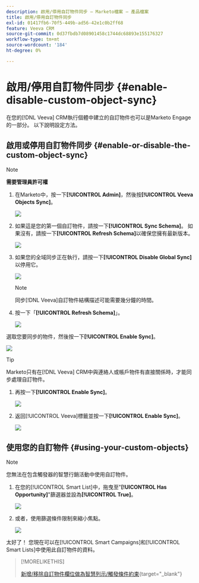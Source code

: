 ```yaml
---
description: 啟用/停用自訂物件同步 — Marketo檔案 — 產品檔案
title: 啟用/停用自訂物件同步
exl-id: 01417fb6-70f5-449b-ad56-42e1c0b2ff68
feature: Veeva CRM
source-git-commit: 0d37fbdb7d08901458c1744dc68893e155176327
workflow-type: tm+mt
source-wordcount: '184'
ht-degree: 0%

---
```


# 啟用/停用自訂物件同步 {#enable-disable-custom-object-sync}

在您的[!DNL Veeva] CRM執行個體中建立的自訂物件也可以是Marketo Engage的一部分。 以下說明設定方法。

## 啟用或停用自訂物件同步 {#enable-or-disable-the-custom-object-sync}

>[!NOTE]
>
>**需要管理員許可權**

1. 在Marketo中，按一下&#x200B;**[!UICONTROL Admin]**，然後按&#x200B;**[!UICONTROL Veeva Objects Sync]**。

   ![](assets/enable-disable-custom-object-sync-1.png)

1. 如果這是您的第一個自訂物件，請按一下&#x200B;**[!UICONTROL Sync Schema]**。 如果沒有，請按一下&#x200B;**[!UICONTROL Refresh Schema]**&#x200B;以確保您擁有最新版本。

   ![](assets/enable-disable-custom-object-sync-2.png)

1. 如果您的全域同步正在執行，請按一下&#x200B;**[!UICONTROL Disable Global Sync]**&#x200B;以停用它。

   ![](assets/enable-disable-custom-object-sync-3.png)

   >[!NOTE]
   >
   >同步[!DNL Veeva]自訂物件結構描述可能需要幾分鐘的時間。

1. 按一下「**[!UICONTROL Refresh Schema]**」。

   ![](assets/enable-disable-custom-object-sync-4.png)

選取您要同步的物件，然後按一下&#x200B;**[!UICONTROL Enable Sync]**。

![](assets/enable-disable-custom-object-sync-5.png)

>[!TIP]
>
>Marketo只有在[!DNL Veeva] CRM中與連絡人或帳戶物件有直接關係時，才能同步處理自訂物件。

1. 再按一下&#x200B;**[!UICONTROL Enable Sync]**。

   ![](assets/enable-disable-custom-object-sync-6.png)

1. 返回[!UICONTROL Veeva]標籤並按一下&#x200B;**[!UICONTROL Enable Sync]**。

   ![](assets/enable-disable-custom-object-sync-7.png)

## 使用您的自訂物件 {#using-your-custom-objects}

>[!NOTE]
>
>您無法在包含觸發器的智慧行銷活動中使用自訂物件。

1. 在您的[!UICONTROL Smart List]中，拖曳至&quot;**[!UICONTROL Has Opportunity]**&quot;篩選器並設為&#x200B;**[!UICONTROL True]**。

   ![](assets/enable-disable-custom-object-sync-8.png)

1. 或者，使用篩選條件限制來縮小焦點。

   ![](assets/enable-disable-custom-object-sync-9.png)

太好了！ 您現在可以在[!UICONTROL Smart Campaigns]和[!UICONTROL Smart Lists]中使用此自訂物件的資料。

>[!MORELIKETHIS]
>
>[新增/移除自訂物件欄位做為智慧列示/觸發條件約束](/help/marketo/product-docs/crm-sync/veeva-crm-sync/sync-details/add-remove-custom-object-field-as-smart-list-trigger-constraints.md){target="_blank"}
